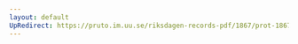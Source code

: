 ```yaml
---
layout: default
UpRedirect: https://pruto.im.uu.se/riksdagen-records-pdf/1867/prot-1867--fk--424/prot-1867--fk--424_014.pdf
---
```

